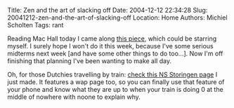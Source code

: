 Title: Zen and the art of slacking off
Date: 2004-12-12 22:34:28
Slug: 20041212-zen-and-the-art-of-slacking-off
Location: Home
Authors: Michiel Scholten
Tags: rant

<p>Reading Mac Hall today I came along <a href="http://www.machall.com/index.php?strip_id=95">this piece</a>, which could be starring myself. I surely hope I won't do it this week, because I've some serious midterms next week [and have some other things to do too...]. Now I'm off finishing that planning I've been wanting to make all day.</p>
<p>Oh, for those Dutchies travelling by train: <a href="/ns/">check this NS Storingen page</a> I just made. It features a wap page too, so you can finally use that feature of your phone and know what they are up to when your train is doing 0 at the middle of nowhere with noone to explain why.</p>